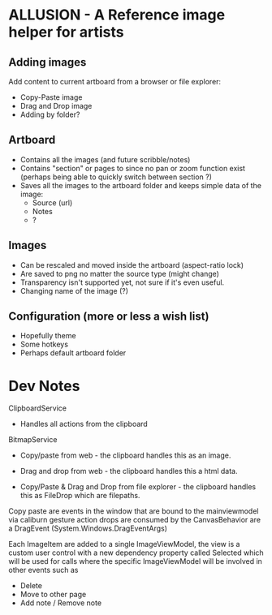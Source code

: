 # ALLUSION - A Reference image helper for artists

## Adding images
Add content to current artboard from a browser or file explorer:

- Copy-Paste image
- Drag and Drop image
- Adding by folder?

## Artboard 
- Contains all the images (and future scribble/notes)
- Contains "section" or pages to since no pan or zoom function exist (perhaps being able to quickly switch between section ?)
- Saves all the images to the artboard folder and keeps simple data of the image:
  - Source (url)
  - Notes
  - ?

## Images
- Can be rescaled and moved inside the artboard (aspect-ratio lock)
- Are saved to png no matter the source type (might change)
- Transparency isn't supported yet, not sure if it's even useful.
- Changing name of the image (?)

## Configuration (more or less a wish list)
- Hopefully theme
- Some hotkeys
- Perhaps default artboard folder


# Dev Notes
ClipboardService
- Handles all actions from the clipboard

BitmapService


- Copy/paste from web - the clipboard handles this as an image.
- Drag and drop from web - the clipboard handles this a html data.

- Copy/Paste & Drag and Drop from file explorer - the clipboard handles this as FileDrop which are filepaths.


Copy paste are events in the window that are bound to the mainviewmodel via caliburn gesture action
drops are consumed by the CanvasBehavior are a DragEvent (System.Windows.DragEventArgs)

Each ImageItem are added to a single ImageViewModel, the view is a custom user control with a new dependency property called Selected which will be used for calls where the specific ImageViewModel will be involved in other events such as 
- Delete
- Move to other page
- Add note / Remove note